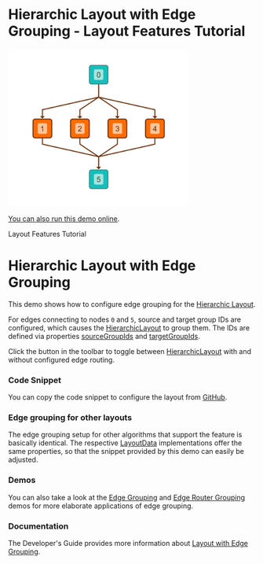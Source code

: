 # Hierarchic Layout with Edge Grouping - Layout Features Tutorial

<img src="../../resources/image/tutorial4hierarchicedgegrouping.png" alt="demo-thumbnail" height="320"/>

[You can also run this demo online](https://live.yworks.com/demos/04-tutorial-layout-features/hierarchic-edge-grouping/index.html).

Layout Features Tutorial

# Hierarchic Layout with Edge Grouping

This demo shows how to configure edge grouping for the [Hierarchic Layout](https://docs.yworks.com/yfileshtml/#/api/HierarchicLayout).

For edges connecting to nodes `0` and `5`, source and target group IDs are configured, which causes the [HierarchicLayout](https://docs.yworks.com/yfileshtml/#/api/HierarchicLayout) to group them. The IDs are defined via properties [sourceGroupIds](https://docs.yworks.com/yfileshtml/#/api/HierarchicLayoutData#sourceGroupIds) and [targetGroupIds](https://docs.yworks.com/yfileshtml/#/api/HierarchicLayoutData#targetGroupIds).

Click the button in the toolbar to toggle between [HierarchicLayout](https://docs.yworks.com/yfileshtml/#/api/HierarchicLayout) with and without configured edge routing.

### Code Snippet

You can copy the code snippet to configure the layout from [GitHub](https://github.com/yWorks/yfiles-for-html-demos/blob/master/demos/04-tutorial-layout-features/hierarchic-edge-grouping/HierarchicEdgeGrouping.ts).

### Edge grouping for other layouts

The edge grouping setup for other algorithms that support the feature is basically identical. The respective [LayoutData](https://docs.yworks.com/yfileshtml/#/api/LayoutData) implementations offer the same properties, so that the snippet provided by this demo can easily be adjusted.

### Demos

You can also take a look at the [Edge Grouping](../../layout/edgegrouping/index.html) and [Edge Router Grouping](../../layout/edgeroutergrouping/index.html) demos for more elaborate applications of edge grouping.

### Documentation

The Developer's Guide provides more information about [Layout with Edge Grouping](https://docs.yworks.com/yfileshtml/#/dguide/layout-edge_grouping).
